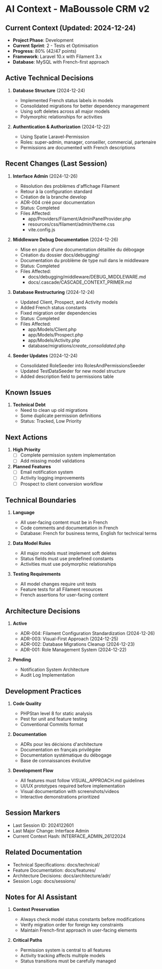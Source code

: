 # AI Context - MaBoussole CRM v2

## Current Context (Updated: 2024-12-24)
- **Project Phase**: Development
- **Current Sprint**: 2 - Tests et Optimisation
- **Progress**: 80% (42/47 points)
- **Framework**: Laravel 10.x with Filament 3.x
- **Database**: MySQL with French-first approach

## Active Technical Decisions
1. **Database Structure** (2024-12-24)
   - Implemented French status labels in models
   - Consolidated migrations for better dependency management
   - Using soft deletes across all major models
   - Polymorphic relationships for activities

2. **Authentication & Authorization** (2024-12-22)
   - Using Spatie Laravel-Permission
   - Roles: super-admin, manager, conseiller, commercial, partenaire
   - Permissions are documented with French descriptions

## Recent Changes (Last Session)
1. **Interface Admin** (2024-12-26)
   - Résolution des problèmes d'affichage Filament
   - Retour à la configuration standard
   - Création de la branche develop
   - ADR-004 créé pour documentation
   - Status: Completed
   - Files Affected:
     * app/Providers/Filament/AdminPanelProvider.php
     * resources/css/filament/admin/theme.css
     * vite.config.js

2. **Middleware Debug Documentation** (2024-12-26)
   - Mise en place d'une documentation détaillée du débogage
   - Création du dossier docs/debugging/
   - Documentation du problème de type null dans le middleware
   - Status: Completed
   - Files Affected:
     * docs/debugging/middleware/DEBUG_MIDDLEWARE.md
     * docs/.cascade/CASCADE_CONTEXT_PRIMER.md

3. **Database Restructuring** (2024-12-24)
   - Updated Client, Prospect, and Activity models
   - Added French status constants
   - Fixed migration order dependencies
   - Status: Completed
   - Files Affected:
     * app/Models/Client.php
     * app/Models/Prospect.php
     * app/Models/Activity.php
     * database/migrations/*_create_consolidated_*.php

4. **Seeder Updates** (2024-12-24)
   - Consolidated RoleSeeder into RolesAndPermissionsSeeder
   - Updated TestDataSeeder for new model structure
   - Added description field to permissions table

## Known Issues
1. **Technical Debt**
   - Need to clean up old migrations
   - Some duplicate permission definitions
   - Status: Tracked, Low Priority

## Next Actions
1. **High Priority**
   - [ ] Complete permission system implementation
   - [ ] Add missing model validations

2. **Planned Features**
   - [ ] Email notification system
   - [ ] Activity logging improvements
   - [ ] Prospect to client conversion workflow

## Technical Boundaries
1. **Language**
   - All user-facing content must be in French
   - Code comments and documentation in French
   - Database: French for business terms, English for technical terms

2. **Data Model Rules**
   - All major models must implement soft deletes
   - Status fields must use predefined constants
   - Activities must use polymorphic relationships

3. **Testing Requirements**
   - All model changes require unit tests
   - Feature tests for all Filament resources
   - French assertions for user-facing content

## Architecture Decisions
1. **Active**
   - ADR-004: Filament Configuration Standardization (2024-12-26)
   - ADR-003: Visual-First Approach (2024-12-25)
   - ADR-002: Database Migrations Cleanup (2024-12-23)
   - ADR-001: Role Management System (2024-12-22)

2. **Pending**
   - Notification System Architecture
   - Audit Log Implementation

## Development Practices
1. **Code Quality**
   - PHPStan level 8 for static analysis
   - Pest for unit and feature testing
   - Conventional Commits format

2. **Documentation**
   - ADRs pour les décisions d'architecture
   - Documentation en français privilégiée
   - Documentation systématique du débogage
   - Base de connaissances évolutive

3. **Development Flow**
   - All features must follow VISUAL_APPROACH.md guidelines
   - UI/UX prototypes required before implementation
   - Visual documentation with screenshots/videos
   - Interactive demonstrations prioritized

## Session Markers
- Last Session ID: 2024122601
- Last Major Change: Interface Admin
- Current Context Hash: INTERFACE_ADMIN_26122024

## Related Documentation
- Technical Specifications: docs/technical/
- Feature Documentation: docs/features/
- Architecture Decisions: docs/architecture/adr/
- Session Logs: docs/sessions/

## Notes for AI Assistant
1. **Context Preservation**
   - Always check model status constants before modifications
   - Verify migration order for foreign key constraints
   - Maintain French-first approach in user-facing elements

2. **Critical Paths**
   - Permission system is central to all features
   - Activity tracking affects multiple models
   - Status transitions must be carefully managed
